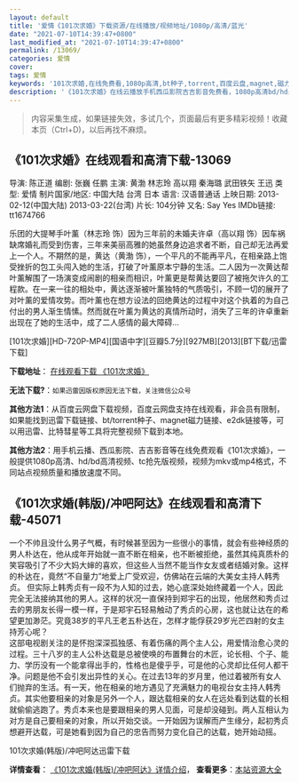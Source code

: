 ```yaml
---
layout: default
title: '爱情《101次求婚》下载资源/在线播放/视频地址/1080p/高清/蓝光'
date: "2021-07-10T14:39:47+0800"
last_modified_at: "2021-07-10T14:39:47+0800"
permalink: /13069/
categories: 爱情
cover:
tags: 爱情
keywords: '101次求婚,在线免费看,1080p高清,bt种子,torrent,百度云盘,magnet,磁力链,迅雷下载资源'
description: '《101次求婚》在线云播放手机西瓜影院吉吉影音免费看，1080p高清bd/hd未删减完整版和tc抢先枪版，mkv/mp4格式，附带bt/torrent种子、magnet/磁力链、百度云盘、网盘资源迅雷下载链接'
---
```


>内容采集生成，如果链接失效，多试几个，页面最后有更多精彩视频！收藏本页（Ctrl+D)，以后再找不麻烦。


## 《101次求婚》在线观看和高清下载-13069

导演: 陈正道 编剧: 张巍 任鹏 主演: 黄渤 林志玲 高以翔 秦海璐 武田铁矢 王迅 类型: 爱情 制片国家/地区: 中国大陆 台湾 日本 语言: 汉语普通话 上映日期: 2013-02-12(中国大陆) 2013-03-22(台湾) 片长: 104分钟 又名: Say Yes IMDb链接: tt1674766

乐团的大提琴手叶薰（林志玲 饰）因为三年前的未婚夫许卓（高以翔 饰）因车祸缺席婚礼而受到伤害，三年来美丽高雅的她虽然身边追求者不断，自己却无法再爱上一个人。不期然的是，黄达（黄渤 饰），一个平凡的不能再平凡，在相亲路上饱受挫折的包工头闯入她的生活，打破了叶薰原本宁静的生活。二人因为一次黄达帮叶薰解围了一场演变成闹剧的相亲而相识，叶薰更是帮黄达要回了被拖欠许久的工程款。在一来一往的相处中，黄达逐渐被叶薰独特的气质吸引，不顾一切的展开了对叶薰的爱情攻势。而叶薰也在想方设法的回绝黄达的过程中对这个执着的为自己付出的男人渐生情愫。然而就在叶薰为黄达的真情所动时，消失了三年的许卓重新出现在了她的生活中，成了二人感情的最大障碍…


[101次求婚][HD-720P-MP4][国语中字][豆瓣5.7分][927MB][2013][BT下载/迅雷下载]

**下载地址**： [在线观看下载 《101次求婚》](https://www.btdx8.com/torrent/say_yes_2013.html) 


**无法下载?**：`如果迅雷因版权原因无法下载，关注微信公众号 `

**其他方法1**：从百度云网盘下载视频，百度云网盘支持在线观看，非会员有限制，如果能找到迅雷下载链接、bt/torrent种子、magnet磁力链接、e2dk链接等，可以用迅雷、比特彗星等工具将完整视频下载到本地。

**其他方法2**：用手机云播、西瓜影院、吉吉影音等在线免费观看《101次求婚》，一般提供1080p高清、hd/bd高清视频、tc抢先版视频，视频为mkv或mp4格式，不同站点视频质量和播放速度不同。


## 《101次求婚(韩版)/冲吧阿达》在线观看和高清下载-45071

一个不帅且没什么男子气概，有时候甚至因为一些很小的事情，就会有些神经质的男人朴达在，他从成年开始就一直不断在相亲，也不断被拒绝，虽然其纯真质朴的笑容吸引了不少大妈大婶的喜欢，但这些人当然不能当作女友或者结婚对象。这样的朴达在，竟然“不自量力”地爱上广受欢迎，仿佛站在云端的大美女主持人韩秀贞。  但实际上韩秀贞有一段不为人知的过去，她心底深处始终藏着一个人，因此完全无法接纳其他的男人。这样的状况一直保持到郑宇石的出现，他居然和秀贞过去的男朋友长得一模一样，于是郑宇石轻易触动了秀贞的心房，这也就让达在的希望更加渺茫。究竟38岁的平凡王老五朴达在，怎样才能俘获29岁光芒四射的女主持芳心呢？<br /> 这部电视剧关注的是怀抱深深孤独感、有着伤痛的两个主人公，用爱情治愈心灵的过程。三十八岁的主人公朴达载是总被使唤的布置舞台的木匠，论长相、个子、能力、学历没有一个能拿得出手的，性格也是傻乎乎，可是他的心灵却比任何人都干净。问题是他不会引发出异性的关心。在过去13年的岁月里，他过着被所有女人们抛弃的生活。有一天，他在相亲的地方遇见了充满魅力的电视台女主持人韩秀贞。其实他要相亲的对象是另外一个人，跟达载相亲的女人在远处看到达载的长相就偷偷逃跑了。秀贞本来也是要跟相亲的男人见面，可是却没碰到。两人互相认为对方是自己要相亲的对象，所以开始交谈。一开始因为误解而产生缘分，起初秀贞想避开达载，可是她看到因为自己的忠告而努力变化自己的达载，她开始动摇。<br />


101次求婚(韩版)/冲吧阿达迅雷下载

**详情查看**： [《101次求婚(韩版)/冲吧阿达》详情介绍](/movie/45071/)， **查看更多**：[本站资源大全](/movie/t/all/)


